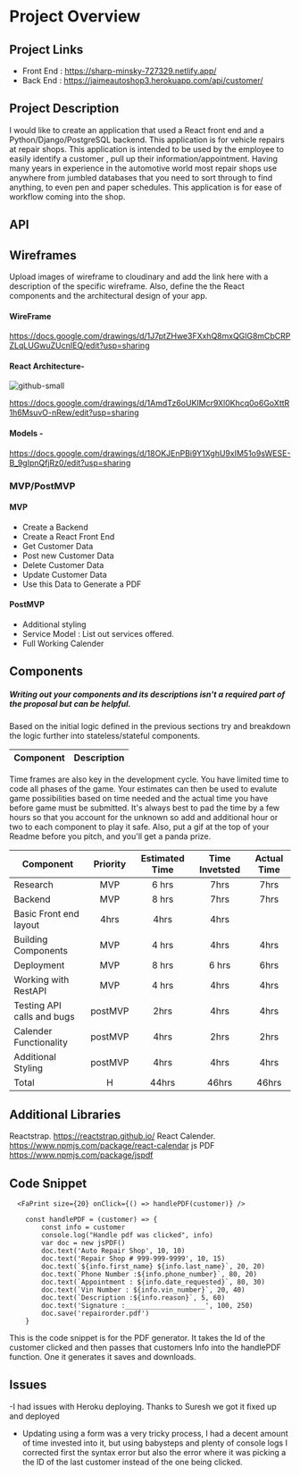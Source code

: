 # Project Overview

## Project Links

- Front End : https://sharp-minsky-727329.netlify.app/
- Back End :  https://jaimeautoshop3.herokuapp.com/api/customer/

## Project Description

I would like to create an application that used a React front end and a Python/Django/PostgreSQL backend. This application is for vehicle repairs at repair shops. This application is intended to be used by the employee to easily identify a customer , pull up their information/appointment. Having many years in experience in the automotive world most repair shops use anywhere from jumbled databases that you need to sort through to find anything, to even pen and paper schedules. This application is for ease of workflow coming into the shop.

## API


## Wireframes

Upload images of wireframe to cloudinary and add the link here with a description of the specific wireframe. Also, define the the React components and the architectural design of your app.

#### WireFrame

https://docs.google.com/drawings/d/1J7ptZHwe3FXxhQ8mxQGlG8mCbCRPZLqLUGwuZUcnIEQ/edit?usp=sharing

#### React Architecture-

![github-small](https://res.cloudinary.com/jferson1089/image/upload/v1589496722/Screen_Shot_2020-05-14_at_6.50.58_PM_vuadlq.png)

https://docs.google.com/drawings/d/1AmdTz6oUKIMcr9Xl0Khcq0o6GoXttR1h6MsuvO-nRew/edit?usp=sharing

#### Models -
https://docs.google.com/drawings/d/18OKJEnPBi9Y1XghU9xIM51o9sWESE-B_9gIpnQfjRz0/edit?usp=sharing



### MVP/PostMVP 

#### MVP 
- Create a Backend 
- Create a React Front End
- Get Customer Data
- Post new Customer Data
- Delete Customer Data
- Update Customer Data
- Use this Data to Generate a PDF

#### PostMVP 

- Additional styling
- Service Model : List out services offered.
- Full Working Calender

## Components
##### Writing out your components and its descriptions isn't a required part of the proposal but can be helpful.

Based on the initial logic defined in the previous sections try and breakdown the logic further into stateless/stateful components. 

| Component | Description | 
| --- | :---: |  


Time frames are also key in the development cycle.  You have limited time to code all phases of the game.  Your estimates can then be used to evalute game possibilities based on time needed and the actual time you have before game must be submitted. It's always best to pad the time by a few hours so that you account for the unknown so add and additional hour or two to each component to play it safe. Also, put a gif at the top of your Readme before you pitch, and you'll get a panda prize.

| Component | Priority | Estimated Time | Time Invetsted | Actual Time |
| --- | :---: |  :---: | :---: | :---: |
| Research | MVP| 6 hrs | 7hrs  | 7hrs |
| Backend | MVP | 8 hrs | 7hrs | 7hrs |
| Basic Front end layout | 4hrs| 4hrs | 4hrs|
| Building Components | MVP | 4 hrs |	4hrs| 4hrs	|
| Deployment | MVP | 8 hrs | 6 hrs | 6hrs|
| Working with RestAPI | MVP | 4 hrs| 4hrs | 4hrs |
| Testing API calls and bugs | postMVP | 2hrs | 4hrs | 4hrs
| Calender Functionality | postMVP | 4hrs| 2hrs | 2hrs |
|Additional Styling | postMVP | 4hrs | 4hrs	| 4hrs |
| Total | H | 44hrs | 46hrs | 46hrs |

## Additional Libraries

Reactstrap. https://reactstrap.github.io/
React Calender. https://www.npmjs.com/package/react-calendar
js PDF https://www.npmjs.com/package/jspdf


## Code Snippet

```
  <FaPrint size={20} onClick={() => handlePDF(customer)} />
  ```
  
```
    const handlePDF = (customer) => {
        const info = customer
        console.log("Handle pdf was clicked", info)
        var doc = new jsPDF()
        doc.text('Auto Repair Shop', 10, 10)
        doc.text('Repair Shop # 999-999-9999', 10, 15)
        doc.text(`${info.first_name} ${info.last_name}`, 20, 20)
        doc.text(`Phone Number :${info.phone_number}`, 80, 20)
        doc.text(`Appointment : ${info.date_requested}`, 80, 30)
        doc.text(`Vin Number : ${info.vin_number}`, 20, 40)
        doc.text(`Description :${info.reason}`, 5, 60)
        doc.text('Signature :____________________', 100, 250)
        doc.save('repairorder.pdf')
    }
```
This is the code snippet is for the PDF generator. It takes the Id of the customer clicked and then passes that customers Info into the handlePDF function. One it generates it saves and downloads.

## Issues

-I had issues with Heroku deploying. Thanks to Suresh we got it fixed up and deployed

- Updating using a form was a very tricky process, I had a decent amount of time invested into it, but using babysteps and plenty of console logs I corrected first the syntax error but also the error where it was picking a the ID of the last customer instead of the one being clicked.

